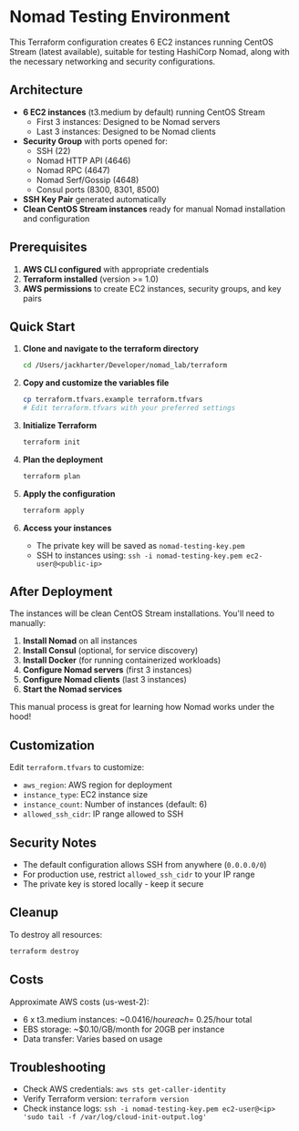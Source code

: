 # Nomad Testing Environment

This Terraform configuration creates 6 EC2 instances running CentOS Stream (latest available), suitable for testing HashiCorp Nomad, along with the necessary networking and security configurations.

## Architecture

- **6 EC2 instances** (t3.medium by default) running CentOS Stream
  - First 3 instances: Designed to be Nomad servers
  - Last 3 instances: Designed to be Nomad clients
- **Security Group** with ports opened for:
  - SSH (22)
  - Nomad HTTP API (4646)
  - Nomad RPC (4647)
  - Nomad Serf/Gossip (4648)
  - Consul ports (8300, 8301, 8500)
- **SSH Key Pair** generated automatically
- **Clean CentOS Stream instances** ready for manual Nomad installation and configuration

## Prerequisites

1. **AWS CLI configured** with appropriate credentials
2. **Terraform installed** (version >= 1.0)
3. **AWS permissions** to create EC2 instances, security groups, and key pairs

## Quick Start

1. **Clone and navigate to the terraform directory**
   ```bash
   cd /Users/jackharter/Developer/nomad_lab/terraform
   ```

2. **Copy and customize the variables file**
   ```bash
   cp terraform.tfvars.example terraform.tfvars
   # Edit terraform.tfvars with your preferred settings
   ```

3. **Initialize Terraform**
   ```bash
   terraform init
   ```

4. **Plan the deployment**
   ```bash
   terraform plan
   ```

5. **Apply the configuration**
   ```bash
   terraform apply
   ```

6. **Access your instances**
   - The private key will be saved as `nomad-testing-key.pem`
   - SSH to instances using: `ssh -i nomad-testing-key.pem ec2-user@<public-ip>`

## After Deployment

The instances will be clean CentOS Stream installations. You'll need to manually:

1. **Install Nomad** on all instances
2. **Install Consul** (optional, for service discovery)
3. **Install Docker** (for running containerized workloads)
4. **Configure Nomad servers** (first 3 instances)
5. **Configure Nomad clients** (last 3 instances)
6. **Start the Nomad services**

This manual process is great for learning how Nomad works under the hood!

## Customization

Edit `terraform.tfvars` to customize:
- `aws_region`: AWS region for deployment
- `instance_type`: EC2 instance size
- `instance_count`: Number of instances (default: 6)
- `allowed_ssh_cidr`: IP range allowed to SSH

## Security Notes

- The default configuration allows SSH from anywhere (`0.0.0.0/0`)
- For production use, restrict `allowed_ssh_cidr` to your IP range
- The private key is stored locally - keep it secure

## Cleanup

To destroy all resources:
```bash
terraform destroy
```

## Costs

Approximate AWS costs (us-west-2):
- 6 x t3.medium instances: ~$0.0416/hour each = ~$0.25/hour total
- EBS storage: ~$0.10/GB/month for 20GB per instance
- Data transfer: Varies based on usage

## Troubleshooting

- Check AWS credentials: `aws sts get-caller-identity`
- Verify Terraform version: `terraform version`
- Check instance logs: `ssh -i nomad-testing-key.pem ec2-user@<ip> 'sudo tail -f /var/log/cloud-init-output.log'`
